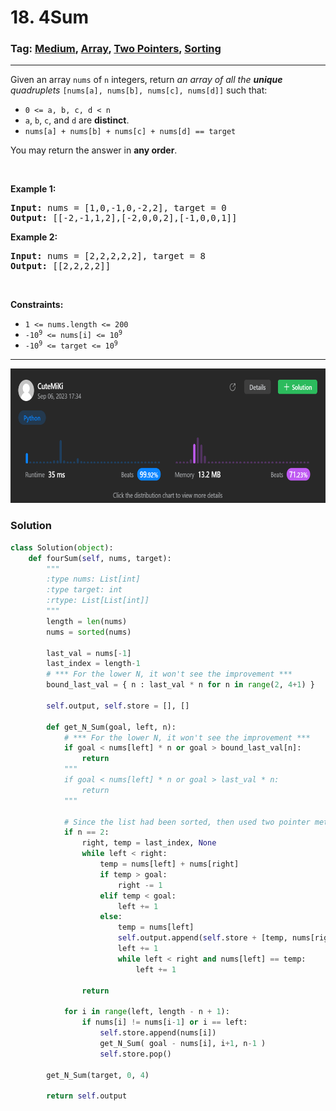 # 18. 4Sum
### Tag: [Medium](https://github.com/TheOnlyMiki/LeetCode-For-Fun/tree/main#medium-level), [Array](https://github.com/TheOnlyMiki/LeetCode-For-Fun/tree/main#array), [Two Pointers](https://github.com/TheOnlyMiki/LeetCode-For-Fun/tree/main#two-pointers), [Sorting](https://github.com/TheOnlyMiki/LeetCode-For-Fun/tree/main#sorting)
---
<div class="px-5 pt-4"><div class="flex"></div><div class="xFUwe" data-track-load="description_content"><p>Given an array <code>nums</code> of <code>n</code> integers, return <em>an array of all the <strong>unique</strong> quadruplets</em> <code>[nums[a], nums[b], nums[c], nums[d]]</code> such that:</p>

<ul>
	<li><code>0 &lt;= a, b, c, d&nbsp;&lt; n</code></li>
	<li><code>a</code>, <code>b</code>, <code>c</code>, and <code>d</code> are <strong>distinct</strong>.</li>
	<li><code>nums[a] + nums[b] + nums[c] + nums[d] == target</code></li>
</ul>

<p>You may return the answer in <strong>any order</strong>.</p>

<p>&nbsp;</p>
<p><strong class="example">Example 1:</strong></p>

<pre><strong>Input:</strong> nums = [1,0,-1,0,-2,2], target = 0
<strong>Output:</strong> [[-2,-1,1,2],[-2,0,0,2],[-1,0,0,1]]
</pre>

<p><strong class="example">Example 2:</strong></p>

<pre><strong>Input:</strong> nums = [2,2,2,2,2], target = 8
<strong>Output:</strong> [[2,2,2,2]]
</pre>

<p>&nbsp;</p>
<p><strong>Constraints:</strong></p>

<ul>
	<li><code>1 &lt;= nums.length &lt;= 200</code></li>
	<li><code>-10<sup>9</sup> &lt;= nums[i] &lt;= 10<sup>9</sup></code></li>
	<li><code>-10<sup>9</sup> &lt;= target &lt;= 10<sup>9</sup></code></li>
</ul>
</div></div>

---
<img src="Submit.png" width="700" height="215" />

### Solution

```python
class Solution(object):
    def fourSum(self, nums, target):
        """
        :type nums: List[int]
        :type target: int
        :rtype: List[List[int]]
        """
        length = len(nums)
        nums = sorted(nums)

        last_val = nums[-1]
        last_index = length-1
        # *** For the lower N, it won't see the improvement ***
        bound_last_val = { n : last_val * n for n in range(2, 4+1) }

        self.output, self.store = [], []

        def get_N_Sum(goal, left, n):
            # *** For the lower N, it won't see the improvement ***
            if goal < nums[left] * n or goal > bound_last_val[n]:
                return
            """
            if goal < nums[left] * n or goal > last_val * n:
                return
            """

            # Since the list had been sorted, then used two pointer method to find the result
            if n == 2:
                right, temp = last_index, None
                while left < right:
                    temp = nums[left] + nums[right]
                    if temp > goal:
                        right -= 1
                    elif temp < goal:
                        left += 1
                    else:
                        temp = nums[left]
                        self.output.append(self.store + [temp, nums[right]])
                        left += 1
                        while left < right and nums[left] == temp:
                            left += 1
                
                return

            for i in range(left, length - n + 1):
                if nums[i] != nums[i-1] or i == left:
                    self.store.append(nums[i])
                    get_N_Sum( goal - nums[i], i+1, n-1 )
                    self.store.pop()
        
        get_N_Sum(target, 0, 4)

        return self.output
```
